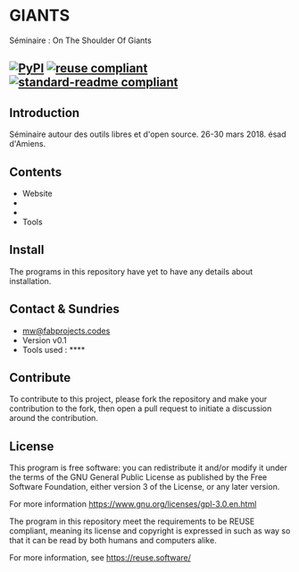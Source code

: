 # GIANTS
Séminaire : On The Shoulder Of Giants

[![PyPI](https://img.shields.io/pypi/l/fsfe-reuse.svg)](https://www.gnu.org/licenses/gpl-3.0.html)
[![reuse compliant](https://img.shields.io/badge/reuse-compliant-green.svg)](https://git.fsfe.org/reuse/reuse) 
[![standard-readme compliant](https://img.shields.io/badge/readme%20style-standard-brightgreen.svg?style=flat-square)](https://github.com/RichardLitt/standard-readme)
---

## Introduction

Séminaire autour des outils libres et d'open source. 26-30 mars 2018. ésad d'Amiens.

## Contents

* Website
* 
* 
* Tools

## Install

The programs in this repository have yet to have any details about installation.

## Contact & Sundries

* mw@fabprojects.codes
* Version v0.1
* Tools used : ****

## Contribute
To contribute to this project, please fork the repository and make your contribution to the
fork, then open a pull request to initiate a discussion around the contribution.

## License
This program is free software: you can redistribute it and/or modify
it under the terms of the GNU General Public License as published by
the Free Software Foundation, either version 3 of the License, or
any later version.

For more information https://www.gnu.org/licenses/gpl-3.0.en.html

The program in this repository meet the requirements to be REUSE compliant,
meaning its license and copyright is expressed in such as way so that it
can be read by both humans and computers alike.

For more information, see https://reuse.software/

